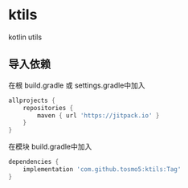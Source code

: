 # ktils
kotlin utils

## 导入依赖

在根 build.gradle 或 settings.gradle中加入
```groovy
allprojects {
    repositories {
        maven { url 'https://jitpack.io' }
    }
}
```
在模块 build.gradle中加入
```groovy
dependencies {
    implementation 'com.github.tosmo5:ktils:Tag'
}
```
